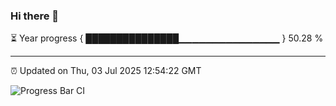 ### Hi there 👋

⏳ Year progress { ███████████████▁▁▁▁▁▁▁▁▁▁▁▁▁▁▁ } 50.28 %

---

⏰ Updated on Thu, 03 Jul 2025 12:54:22 GMT

![Progress Bar CI](https://github.com/DhruviPatel157/GitHub-Actions-Demo/workflows/Progress%20Bar%20CI/badge.svg)
